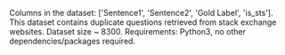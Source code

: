 Columns in the dataset: ['Sentence1', 'Sentence2', 'Gold Label', 'is_sts'].
This dataset contains duplicate questions retrieved from stack exchange websites.
Dataset size ~ 8300.
Requirements: Python3, no other dependencies/packages required.
